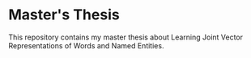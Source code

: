 # Master's Thesis 
This repository contains my master thesis about Learning Joint Vector Representations of Words and Named Entities.
